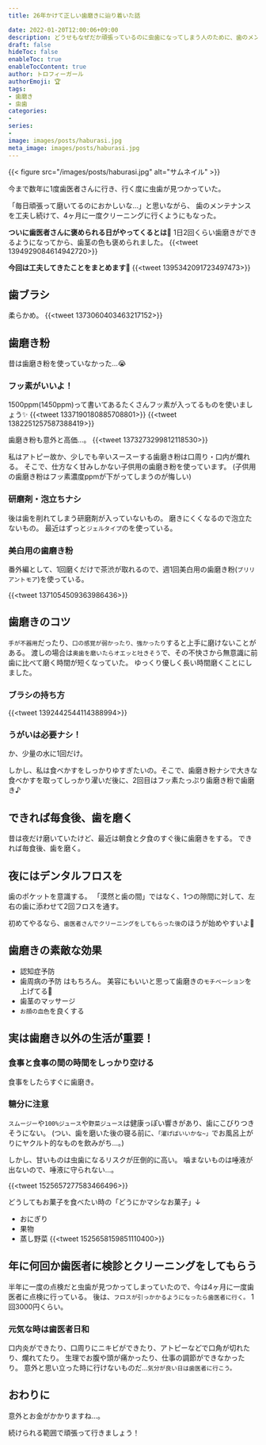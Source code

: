 ```yaml
---
title: 26年かけて正しい歯磨きに辿り着いた話

date: 2022-01-20T12:00:06+09:00
description: どうせもなぜだか頑張っているのに虫歯になってしまう人のために、歯のメンテナンスのコツをまとめてみました。歯磨き粉から食事についてまで！
draft: false
hideToc: false
enableToc: true
enableTocContent: true
author: トロフィーガール
authorEmoji: 🏆
tags:
- 歯磨き
- 虫歯
categories:
- 
series:
- 
image: images/posts/haburasi.jpg
meta_image: images/posts/haburasi.jpg
---
```


{{< figure src="/images/posts/haburasi.jpg" alt="サムネイル" >}}

今まで数年に1度歯医者さんに行き、行く度に虫歯が見つかっていた。

「毎日頑張って磨いてるのにおかしいな…」と思いながら、
歯のメンテナンスを工夫し続けて、4ヶ月に一度クリーニングに行くようにもなった。

**ついに歯医者さんに褒められる日がやってくるとは🎉**
1日2回くらい歯磨きができるようになってから、歯茎の色も褒められました。
{{<tweet 1394929084614942720>}}

**今回は工夫してきたことをまとめます🦷**
{{<tweet 1395342091723497473>}}

## 歯ブラシ
柔らかめ。
{{<tweet 1373060403463217152>}}

## 歯磨き粉
昔は歯磨き粉を使っていなかった…😭

### フッ素がいいよ！
1500ppm(1450ppm)って書いてあるたくさんフッ素が入ってるものを使いましょう✨
{{<tweet 1337190180885708801>}}
{{<tweet 1382251257587388419>}}

歯磨き粉も意外と高価…。
{{<tweet 1373273299812118530>}}

私はアトピー故か、少しでも辛いスースーする歯磨き粉は口周り・口内が爛れる。
そこで、仕方なく甘みしかない子供用の歯磨き粉を使っています。
(子供用の歯磨き粉はフッ素濃度ppmが下がってしまうのが悔しい)

### 研磨剤・泡立ちナシ
後は歯を削れてしまう研磨剤が入っていないもの。
磨きにくくなるので泡立たないもの。
最近はずっと`ジェルタイプ`のを使っている。

### 美白用の歯磨き粉
番外編として、1回磨くだけで茶渋が取れるので、週1回美白用の歯磨き粉(`ブリリアントモア`)を使っている。

{{<tweet 1371054509363986436>}}

## 歯磨きのコツ
`手が不器用`だったり、`口の感覚が弱かったり、強かったり`すると上手に磨けないことがある。
渡しの場合は`奥歯を磨いたらオエッと吐きそう`で、その不快さから無意識に前歯に比べて磨く時間が短くなっていた。
ゆっくり優しく長い時間磨くことにしました。

### ブラシの持ち方
{{<tweet 1392442544114388994>}}

### うがいは必要ナシ！
か、少量の水に1回だけ。

しかし、私は食べかすをしっかりゆすぎたいの。そこで、歯磨き粉ナシで大きな食べかすを取ってしっかり濯いだ後に、2回目はフッ素たっぷり歯磨き粉で歯磨き♪

## できれば毎食後、歯を磨く
昔は夜だけ磨いていたけど、最近は朝食と夕食のすぐ後に歯磨きをする。
できれば毎食後、歯を磨く。

## 夜にはデンタルフロスを
歯のポケットを意識する。
「漠然と歯の間」ではなく、1つの隙間に対して、左右の歯に添わせて2回フロスを通す。

初めてやるなら、`歯医者さんでクリーニングをしてもらった後`のほうが始めやすいよ🤍

## 歯磨きの素敵な効果
* 認知症予防
* 歯周病の予防
はもちろん。
美容にもいいと思って歯磨きの`モチベーション`を上げてる💪
* 歯茎のマッサージ
* `お顔の血色`を良くする

## 実は歯磨き以外の生活が重要！

### 食事と食事の間の時間をしっかり空ける
食事をしたらすぐに歯磨き。

### 糖分に注意
`スムージー`や`100%ジュース`や`野菜ジュース`は健康っぽい響きがあり、歯にこびりつきそうにない。
(つい、歯を磨いた後の寝る前に、`「濯げばいいかな~」`でお風呂上がりにヤクルト的なものを飲みがち…。)

しかし、甘いものは虫歯になるリスクが圧倒的に高い。
噛まないものは唾液が出ないので、唾液に守られない…。

{{<tweet 1525657277583466496>}}

どうしてもお菓子を食べたい時の「どうにかマシなお菓子」↓
* おにぎり
* 果物
* 蒸し野菜
{{<tweet 1525658159851110400>}}

## 年に何回か歯医者に検診とクリーニングをしてもらう
半年に一度の点検だと虫歯が見つかってしまっていたので、今は4ヶ月に一度歯医者に点検に行っている。
後は、`フロスが引っかかるようになったら歯医者に行く。`
1回3000円くらい。

### 元気な時は歯医者日和
口内炎ができたり、口周りにニキビができたり、アトピーなどで口角が切れたり、爛れてたり。
生理でお腹や頭が痛かったり、仕事の調節ができなかったり。
意外と思い立った時に行けないものだ…`気分が良い日は歯医者に行こう。`

## おわりに
意外とお金がかかりますね…。

続けられる範囲で頑張って行きましょう！